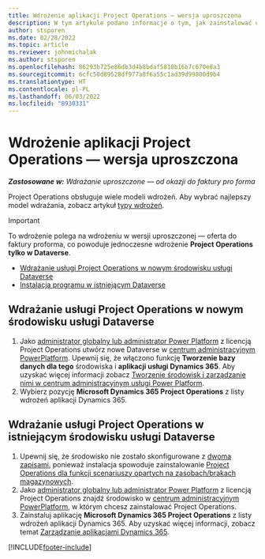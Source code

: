 ```yaml
---
title: Wdrożenie aplikacji Project Operations — wersja uproszczona
description: W tym artykule podano informacje o tym, jak zainstalować uproszczone wdrożenie aplikacji Project Operations — od okazji do faktury pro forma.
author: stsporen
ms.date: 02/28/2022
ms.topic: article
ms.reviewer: johnmichalak
ms.author: stsporen
ms.openlocfilehash: 86293b725e86db3d4b8bdaf5810b16b7c670e8a3
ms.sourcegitcommit: 6cfc50d89528df977a8f6a55c1ad39d99800d9b4
ms.translationtype: HT
ms.contentlocale: pl-PL
ms.lasthandoff: 06/03/2022
ms.locfileid: "8930331"
---
```

# <a name="deploy-project-operations---lite"></a>Wdrożenie aplikacji Project Operations — wersja uproszczona

_**Zastosowane w:** Wdrażanie uproszczone — od okazji do faktury pro forma_



Project Operations obsługuje wiele modeli wdrożeń. Aby wybrać najlepszy model wdrażania, zobacz artykuł [typy wdrożeń](determine-deployment-type.md).


> [!IMPORTANT]
> To wdrożenie polega na wdrożeniu w wersji uproszczonej — oferta do faktury proforma, co powoduje jednoczesne wdrożenie **Project Operations tylko w Dataverse**.

- [Wdrażanie usługi Project Operations w nowym środowisku usługi Dataverse](#new)
- [Instalacja programu w istniejącym Dataverse](#existing)



## <a name="install-project-operations-to-a-new-dataverse-environment"></a><a name="new"></a>Wdrażanie usługi Project Operations w nowym środowisku usługi Dataverse

1. Jako [administrator globalny lub administrator Power Platform](/power-platform/admin/global-service-administrators-can-administer-without-license) z licencją Project Operations utwórz nowe Dataverse w [centrum administracyjnym PowerPlatform](https://admin.powerplatform.com). Upewnij się, że włączono funkcję **Tworzenie bazy danych dla tego** środowiska i **aplikacji usługi Dynamics 365**. Aby uzyskać więcej informacji zobacz [Tworzenie środowisk i zarządzanie nimi w centrum administracyjnym usługi Power Platform](/power-platform/admin/create-environment#create-an-environment-in-the-power-platform-admin-center).
2. Wybierz pozycję **Microsoft Dynamics 365 Project Operations** z listy wdrożeń aplikacji Dynamics 365.


## <a name="install-project-operations-to-an-existing-dataverse-environment"></a><a name="existing"></a>Wdrażanie usługi Project Operations w istniejącym środowisku usługi Dataverse
1. Upewnij się, że środowisko nie zostało skonfigurowane z [dwoma zapisami](/dynamics365/fin-ops-core/dev-itpro/data-entities/dual-write/dual-write-overview), ponieważ instalacja spowoduje zainstalowanie [Project Operations dla funkcji scenariuszy opartych na zasobach/brakach magazynowych](project-operations-integrated-deployment-overview.md).
2. Jako [administrator globalny lub administrator Power Platform](/power-platform/admin/global-service-administrators-can-administer-without-license) z licencją Project Operations znajdź środowisko w [centrum administracyjnym PowerPlatform](https://admin.powerplatform.com), w którym chcesz zainstalować Project Operations.
3. Zainstaluj aplikację **Microsoft Dynamics 365 Project Operations** z listy wdrożeń aplikacji Dynamics 365. Aby uzyskać więcej informacji, zobacz temat [Zarządzanie aplikacjami Dynamics 365](/power-platform/admin/manage-apps).




[!INCLUDE[footer-include](../includes/footer-banner.md)]
